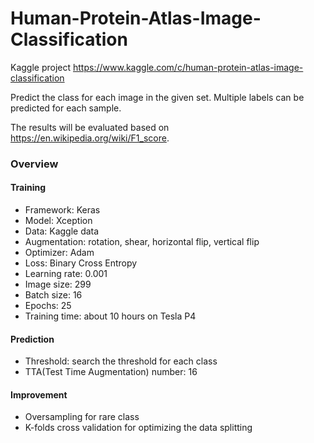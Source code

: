 # Human-Protein-Atlas-Image-Classification

Kaggle project  https://www.kaggle.com/c/human-protein-atlas-image-classification

Predict the class for each image in the given set. Multiple labels can be predicted for each sample.

The results will be evaluated based on https://en.wikipedia.org/wiki/F1_score.

### Overview

#### Training
- Framework: Keras
- Model: Xception
- Data: Kaggle data
- Augmentation: rotation, shear, horizontal flip, vertical flip
- Optimizer: Adam
- Loss: Binary Cross Entropy 
- Learning rate: 0.001
- Image size: 299
- Batch size: 16
- Epochs: 25
- Training time: about 10 hours on Tesla P4

#### Prediction
- Threshold: search the threshold for each class 
- TTA(Test Time Augmentation) number: 16

#### Improvement
- Oversampling for rare class
- K-folds cross validation for optimizing the data splitting
